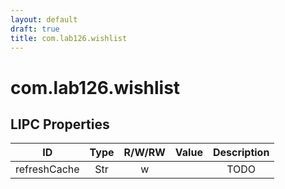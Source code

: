 ```yaml
---
layout: default
draft: true
title: com.lab126.wishlist
---
```


# com.lab126.wishlist

## LIPC Properties

| ID           | Type | R/W/RW | Value | Description |
|:------------:|:----:|:------:|:-----:|:-----------:|
| refreshCache | Str  | w      |       | TODO        |